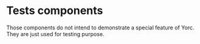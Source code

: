 # Tests components

Those components do not intend to demonstrate a special feature of Yorc. They are just used for testing purpose.
